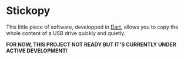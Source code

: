 # Stickopy

This little piece of software, developped in [Dart](https://dart.dev/), allows you to copy the whole content of a USB drive quickly and quietly.  
  
**FOR NOW, THIS PROJECT NOT READY BUT IT'S CURRENTLY UNDER ACTIVE DEVELOPMENT!**
